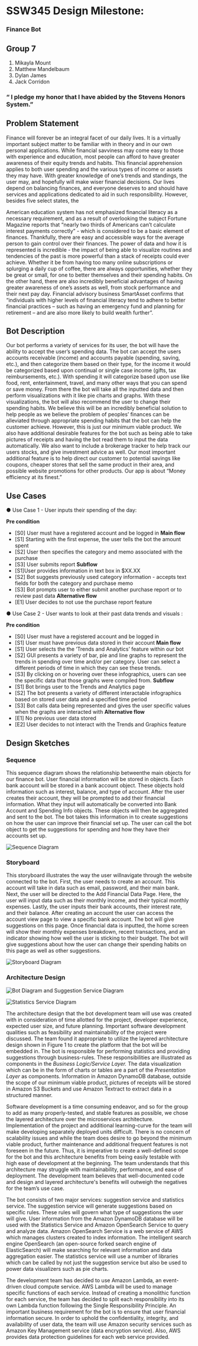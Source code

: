 # SSW345 Design Milestone:
### Finance Bot


## Group 7
1. Mikayla Mount
2. Matthew Mandelbaum
3. Dylan James
4. Jack Corridon


### “ I pledge my honor that I have abided by the Stevens Honors System.”

## Problem Statement

Finance will forever be an integral facet of our daily lives. It is a virtually important
subject matter to be familiar with in theory and in our own personal applications. While financial
savviness may come easy to those with experience and education, most people can afford to have
greater awareness of their equity trends and habits. This financial apprehension applies to both
user spending and the various types of income or assets they may have. With greater knowledge
of one’s trends and standings, the user may, and hopefully will make wiser financial decisions.
Our lives depend on balancing finances, and everyone deserves to and should have services and
applications dedicated to aid in such responsibility. However, besides five select states, the


American education system has not emphasized financial literacy as a necessary requirement,
and as a result of overlooking the subject Fortune Magazine reports that “nearly two thirds of
Americans can’t calculate interest payments correctly” - which is considered to be a basic
element of finances.
Thankfully, there are easy and accessible ways for the average person to gain control over
their finances. The power of data and how it is represented is incredible - the impact of being
able to visualize routines and tendencies of the past is more powerful than a stack of receipts
could ever achieve. Whether it be from having too many online subscriptions or splurging a daily
cup of coffee, there are always opportunities, whether they be great or small, for one to better
themselves and their spending habits. On the other hand, there are also incredibly beneficial
advantages of having greater awareness of one’s assets as well, from stock performance and their
next pay day. Financial advisory business SmartAsset confirms that “individuals with higher
levels of financial literacy tend to adhere to better financial practices – such as having an
emergency fund and planning for retirement – and are also more likely to build wealth further”.

## Bot Description

Our bot performs a variety of services for its user, the bot will have the ability to accept
the user’s spending data. The bot can accept the users accounts receivable (income) and accounts
payable (spending, saving, etc.), and then categorize them based on their type, for the income it
would be categorized based upon continual or single case income (gifts, tax reimbursements,
etc.). With spending it will categorize based upon use like food, rent, entertainment, travel, and
many other ways that you can spend or save money. From there the bot will take all the inputted
data and then perform visualizations with it like pie charts and graphs. With these visualizations,
the bot will also recommend the user to change their spending habits.
We believe this will be an incredibly beneficial solution to help people as we believe the
problem of peoples’ finances can be alleviated through appropriate spending habits that the bot
can help the customer achieve. However, this is just our minimum viable product. We also have
additional desirable features for the bot such as being able to take pictures of receipts and having
the bot read them to input the data automatically. We also want to include a brokerage tracker to
help track our users stocks, and give investment advice as well. Our most important additional
feature is to help direct our customer to potential savings like coupons, cheaper stores that sell
the same product in their area, and possible website promotions for other products. Our app is
about “Money efficiency at its finest.”

## Use Cases


● Use Case 1 - User inputs their spending of the day:


**Pre condition**
- [S0] User must have a registered account and be logged in
**Main flow**
- [S1] Starting with the first expense, the user tells the bot the amount spent
- [S2] User then specifies the category and memo associated with the purchase
- [S3] User submits report
**Subflow**
- [S1]User provides information in text box in $XX.XX
- [S2] Bot suggests previously used category information - accepts text fields for
both the category and purchase memo
- [S3] Bot prompts user to either submit another purchase report or to review past
data
**Alternative flow**
- [E1] User decides to not use the purchase report feature




● Use Case 2 - User wants to look at their past data trends and visuals :



**Pre condition**
- [S0] User must have a registered account and be logged in
- [S1] User must have previous data stored in their account
**Main flow**
- [S1] User selects the the ‘Trends and Analytics’ feature within our bot
- [S2] GUI presents a variety of bar, pie and line graphs to represent the trends in
spending over time and/or per category. User can select a different periods of
time in which they can see these trends.
- [S3] By clicking on or hovering over these infographics, users can see the
specific data that those graphs were compiled from.
**Subflow**
- [S1] Bot brings user to the Trends and Analytics page
- [S2] The bot presents a variety of different interactable infographics based on
stored user data and a specified time period
- [S3] Bot calls data being represented and gives the user specific values when the
graphs are interacted with
**Alternative flow**
- [E1] No previous user data stored
- [E2] User decides to not interact with the Trends and Graphics feature


## Design Sketches


### Sequence

This sequence diagram shows the relationship betweenthe main objects for our finance
bot. User financial information will be stored in objects. Each bank account will be stored in a
bank account object. These objects hold information such as interest, balance, and type of
account. After the user creates their account, they will be prompted to add their financial
information. What they input will automatically be converted into Bank Account and Spending
Info objects. These objects will then be aggregated and sent to the bot. The bot takes this
information in to create suggestions on how the user can improve their financial set up. The user
can call the bot object to get the suggestions for spending and how they have their accounts set
up.

![Sequence Diagram](https://github.com/mmandelb2201/finance-bot/blob/main/Sequence%20Diagram%20.png)

### Storyboard


This storyboard illustrates the way the user willnavigate through the website connected
to the bot. First, the user needs to create an account. This account will take in data such as email,
password, and their main bank. Next, the user will be directed to the Add Financial Data Page.
Here, the user will input data such as their monthly income, and their typical monthly expenses.
Lastly, the user inputs their bank accounts, their interest rate, and their balance. After creating an
account the user can access the account view page to view a specific bank account. The bot will
give suggestions on this page. Once financial data is inputted, the home screen will show their
monthly expenses breakdown, recent transactions, and an indicator showing how well the user is
sticking to their budget. The bot will give suggestions about how the user can change their
spending habits on this page as well as other suggestions.

![Storyboard Diagram](https://github.com/mmandelb2201/finance-bot/blob/main/Storyboard%20Diagram%20.png)

### Architecture Design


![Bot Diagram and Suggestion Service Diagram](https://github.com/mmandelb2201/finance-bot/blob/main/Architecture%20Design%20-%20Bot%20and%20Suggestion%20Diagram.png)

![Statistics Service Diagram](https://github.com/mmandelb2201/finance-bot/blob/main/Architecture%20Design%20-%20Statistics%20Service%20Diagram.png)



The architecture design that the bot development team will use was created with in
consideration of time allotted for the project, developer experience, expected user size, and
future planning. Important software development qualities such as feasibility and maintainability
of the project were discussed. The team found it appropriate to utilize the layered architecture
design shown in Figure 1 to create the platform that the bot will be embedded in. The bot is
responsible for performing statistics and providing suggestions through business-rules. These
responsibilities are illustrated as components in the _Business Logic/Service Layer._ The data
visualization which can be in the form of charts or tables are a part of the _Presentation Layer_ as
components. Information in Amazon DynamoDB database, outside the scope of our minimum
viable product, pictures of receipts will be stored in Amazon S3 Buckets and use Amazon
Textract to extract data in a structured manner.

Software development is a time consuming endeavor, and so for the group to add as
many properly-tested, and stable features as possible, we chose the layered architecture over the
microservices architecture. Implementation of the project and additional learning-curve for the
team will make developing separately deployed units difficult. There is no concern of scalability
issues and while the team does desire to go beyond the minimum viable product, further
maintenance and additional frequent features is not foreseen in the future. Thus, it is imperative
to create a well-defined scope for the bot and this architecture benefits from being easily testable
with high ease of development at the beginning. The team understands that this architecture may
struggle with maintainability, performance, and ease of deployment. The development team
believes that well-documented code and design and layered architecture's benefits will outweigh
the negatives for the team’s use case.

The bot consists of two major services: suggestion service and statistics service. The
suggestion service will generate suggestions based on specific rules. These rules will govern
what type of suggestions the user will give. User information from the Amazon DynamoDB
database will be used with the Statistics Service and Amazon OpenSearch Service to query and
analyze data. Amazon OpenSearch Service is a web service of AWS which manages clusters
created to index information. The intelligent search engine OpenSearch (an open-source forked
search engine of ElasticSearch) will make searching for relevant information and data
aggregation easier. The statistics service will use a number of libraries which can be called by
not just the suggestion service but also be used to power data visualizers such as pie charts.

The development team has decided to use Amazon Lambda, an event-driven cloud
compute service. AWS Lambda will be used to manage specific functions of each service.
Instead of creating a monolithic function for each service, the team has decided to split each
responsibility into its own Lambda function following the Single Responsibility Principle.
An important business requirement for the bot is to ensure that user financial information
secure. In order to uphold the confidentiality, integrity, and availability of user data, the team will
use Amazon security services such as Amazon Key Management service (data encryption
service). Also, AWS provides data protection guidelines for each web service provided.
